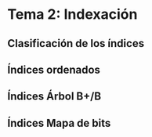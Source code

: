 # Tema 2: Indexación

## Clasificación de los índices
## Índices ordenados
## Índices Árbol B+/B
## Índices Mapa de bits